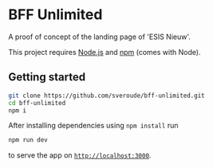 # BFF Unlimited

A proof of concept of the landing page of 'ESIS Nieuw'.

This project requires [Node.js](http://nodejs.org/) and [npm](https://npmjs.org/) (comes with Node).

## Getting started

```sh
git clone https://github.com/sveroude/bff-unlimited.git
cd bff-unlimited
npm i
```

After installing dependencies using `npm install` run

```sh
npm run dev
```

to serve the app on [`http://localhost:3000`](http://localhost:3000).
